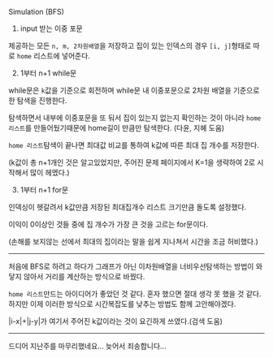 Simulation (BFS)

1. input 받는 이중 포문

제공하는 모든 `n, m, 2차원배열`을 저장하고 집이 있는 인덱스의 경우 `[i, j]`형태로 따로 `home` 리스트에 넣어준다.

2. 1부터 n+1 while문

while문은 `k`값을 기준으로 회전하며 while문 내 이중포문으로 2차원 배열을 기준으로 한 탐색을 진행한다. 

탐색하면서 내부에 이중포문을 또 둬서 집이 있는지 없는지 확인하는 것이 아니라 `home 리스트`를 만들어뒀기때문에 home길이 만큼만 탐색한다. (다윤, 지혜 도움)

`home 리스트`탐색이 끝나면 최대값 비교를 통하여 k값에 따른 최대 집 개수를 저장한다.

(k값이 총 n+1개인 것은 알고있었지만, 주어진 문제 페이지에서 K=1을 생략하여 2로 시작해서 많이 헤멨다.)

3. 1부터 n+1 for문

인덱싱이 헷갈려서 k값만큼 저장된 최대집개수 리스트 크기만큼 돌도록 설정했다.

이익이 0이상인 것들 중에 집 개수가 가장 큰 것을 고르는 for문이다.

(손해를 보지않는 선에서 최대의 집이라는 말을 쉽게 지나쳐서 시간을 조금 허비했다.)

---

처음에 BFS로 하려고 하다가 그래프가 아닌 이차원배열을 너비우선탐색하는 방법이 와닿지 않아서 거리를 계산하는 방식으로 바꿨다.

`home 리스트`만드는 아이디어가 좋았던 것 같다. 혼자 했으면 절대 생각 못 했을 것 같다. 하지만 이제 이러한 방식으로 시간복잡도를 낮추는 방법도 함께 고안해야겠다.

|i-x|+|j-y|가 여기서 주어진 k값이라는 것이 요긴하게 쓰였다.(검색 도움)

---

드디어 지난주를 마무리했네요... 늦어서 죄송합니다...
